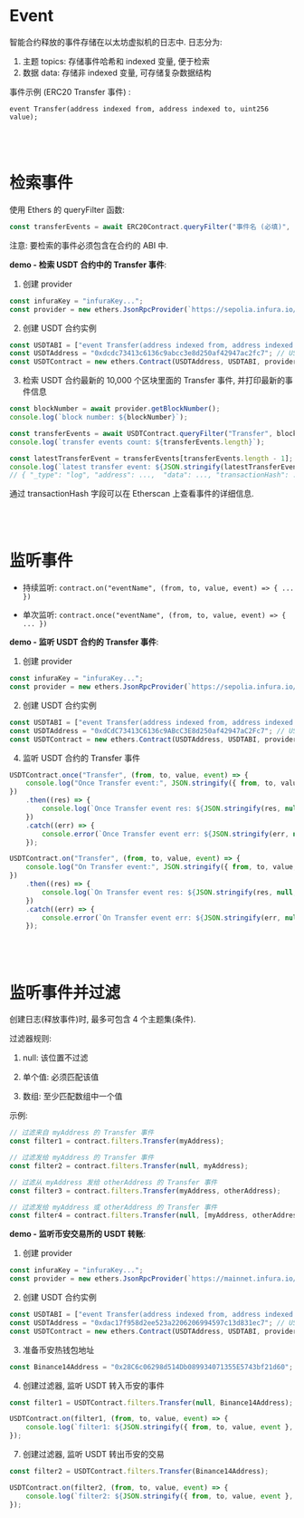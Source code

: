 # Event

智能合约释放的事件存储在以太坊虚拟机的日志中. 日志分为:

1. 主题 topics: 存储事件哈希和 indexed 变量, 便于检索
2. 数据 data: 存储非 indexed 变量, 可存储复杂数据结构

事件示例 (ERC20 Transfer 事件) :

```solidity
event Transfer(address indexed from, address indexed to, uint256 value);
```

<br><br>

# 检索事件

使用 Ethers 的 queryFilter 函数:

```js
const transferEvents = await ERC20Contract.queryFilter("事件名 (必填)", "起始区块号", "结束区块号");
```

注意: 要检索的事件必须包含在合约的 ABI 中.

**demo - 检索 USDT 合约中的 Transfer 事件**:

1. 创建 provider

```js
const infuraKey = "infuraKey...";
const provider = new ethers.JsonRpcProvider(`https://sepolia.infura.io/v3/${infuraKey}`);
```

2. 创建 USDT 合约实例

```js
const USDTABI = ["event Transfer(address indexed from, address indexed to, uint256 value)"];
const USDTAddress = "0xdcdc73413c6136c9abcc3e8d250af42947ac2fc7"; // USDT 合约 sepolia 测试网地址
const USDTContract = new ethers.Contract(USDTAddress, USDTABI, provider);
```

3. 检索 USDT 合约最新的 10,000 个区块里面的 Transfer 事件, 并打印最新的事件信息

```js
const blockNumber = await provider.getBlockNumber();
console.log(`block number: ${blockNumber}`);

const transferEvents = await USDTContract.queryFilter("Transfer", blockNumber - 10000, blockNumber);
console.log(`transfer events count: ${transferEvents.length}`);

const latestTransferEvent = transferEvents[transferEvents.length - 1];
console.log(`latest transfer event: ${JSON.stringify(latestTransferEvent, null, 4)}`);
// { "_type": "log", "address": ...,  "data": ..., "transactionHash": ..., ... }
```

通过 transactionHash 字段可以在 Etherscan 上查看事件的详细信息.

<br><br>

# 监听事件

-   持续监听: `contract.on("eventName", (from, to, value, event) => { ... })`

-   单次监听: `contract.once("eventName", (from, to, value, event) => { ... })`

**demo - 监听 USDT 合约的 Transfer 事件**:

1. 创建 provider

```js
const infuraKey = "infuraKey...";
const provider = new ethers.JsonRpcProvider(`https://sepolia.infura.io/v3/${infuraKey}`);
```

2.  创建 USDT 合约实例

```js
const USDTABI = ["event Transfer(address indexed from, address indexed to, uint256 value)"];
const USDTAddress = "0xdCdC73413C6136c9ABcC3E8d250af42947aC2Fc7"; // USDT 合约 sepolia 测试网地址
const USDTContract = new ethers.Contract(USDTAddress, USDTABI, provider);
```

4. 监听 USDT 合约的 Transfer 事件

```js
USDTContract.once("Transfer", (from, to, value, event) => {
    console.log("Once Transfer event:", JSON.stringify({ from, to, value, event }));
})
    .then((res) => {
        console.log(`Once Transfer event res: ${JSON.stringify(res, null, 4)}`);
    })
    .catch((err) => {
        console.error(`Once Transfer event err: ${JSON.stringify(err, null, 4)}`);
    });

USDTContract.on("Transfer", (from, to, value, event) => {
    console.log("On Transfer event:", JSON.stringify({ from, to, value, event }));
})
    .then((res) => {
        console.log(`On Transfer event res: ${JSON.stringify(res, null, 4)}`);
    })
    .catch((err) => {
        console.error(`On Transfer event err: ${JSON.stringify(err, null, 4)}`);
    });
```

<br><br>

# 监听事件并过滤

创建日志(释放事件)时, 最多可包含 4 个主题集(条件).

过滤器规则:

1.  null: 该位置不过滤

2.  单个值: 必须匹配该值

3.  数组: 至少匹配数组中一个值

示例:

```js
// 过滤来自 myAddress 的 Transfer 事件
const filter1 = contract.filters.Transfer(myAddress);

// 过滤发给 myAddress 的 Transfer 事件
const filter2 = contract.filters.Transfer(null, myAddress);

// 过滤从 myAddress 发给 otherAddress 的 Transfer 事件
const filter3 = contract.filters.Transfer(myAddress, otherAddress);

// 过滤发给 myAddress 或 otherAddress 的 Transfer 事件
const filter4 = contract.filters.Transfer(null, [myAddress, otherAddress]);
```

**demo - 监听币安交易所的 USDT 转账**:

1. 创建 provider

```js
const infuraKey = "infuraKey...";
const provider = new ethers.JsonRpcProvider(`https://mainnet.infura.io/v3/${infuraKey}`);
```

2. 创建 USDT 合约实例

```js
const USDTABI = ["event Transfer(address indexed from, address indexed to, uint256 value)"];
const USDTAddress = "0xdac17f958d2ee523a2206206994597c13d831ec7"; // USDT 合约 mainnet 地址
const USDTContract = new ethers.Contract(USDTAddress, USDTABI, provider);
```

3. 准备币安热钱包地址

```js
const Binance14Address = "0x28C6c06298d514Db089934071355E5743bf21d60"; // 币安热钱包 mainnet 地址
```

4. 创建过滤器, 监听 USDT 转入币安的事件

```js
const filter1 = USDTContract.filters.Transfer(null, Binance14Address);

USDTContract.on(filter1, (from, to, value, event) => {
    console.log(`filter1: ${JSON.stringify({ from, to, value, event }, null, 4)}`);
});
```

7. 创建过滤器, 监听 USDT 转出币安的交易

```js
const filter2 = USDTContract.filters.Transfer(Binance14Address);

USDTContract.on(filter2, (from, to, value, event) => {
    console.log(`filter2: ${JSON.stringify({ from, to, value, event }, null, 4)}`);
});
```

<br><br>
